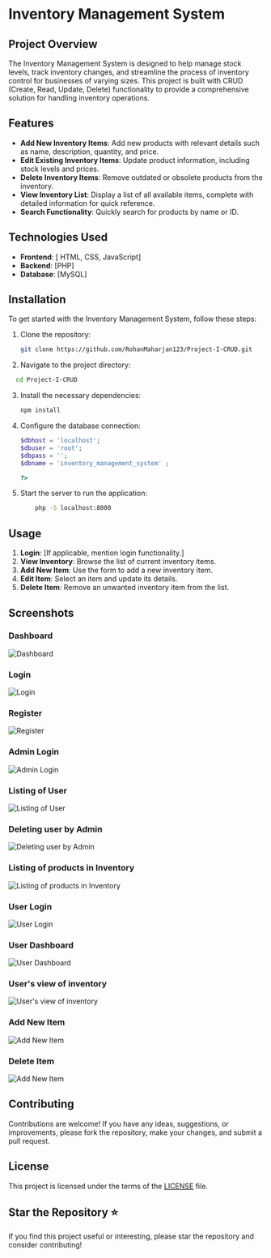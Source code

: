 # Inventory Management System

## Project Overview
The Inventory Management System is designed to help manage stock levels, track inventory changes, and streamline the process of inventory control for businesses of varying sizes. This project is built with CRUD (Create, Read, Update, Delete) functionality to provide a comprehensive solution for handling inventory operations.

## Features
- **Add New Inventory Items**: Add new products with relevant details such as name, description, quantity, and price.
- **Edit Existing Inventory Items**: Update product information, including stock levels and prices.
- **Delete Inventory Items**: Remove outdated or obsolete products from the inventory.
- **View Inventory List**: Display a list of all available items, complete with detailed information for quick reference.
- **Search Functionality**: Quickly search for products by name or ID.

## Technologies Used
- **Frontend**: [ HTML, CSS, JavaScript]
- **Backend**: [PHP]
- **Database**: [MySQL]

## Installation

To get started with the Inventory Management System, follow these steps:

1. Clone the repository:

   ```bash
   git clone https://github.com/RohanMaharjan123/Project-I-CRUD.git
   ```

2.	Navigate to the project directory:

  ```bash
    cd Project-I-CRUD
  ```

3.	Install the necessary dependencies:

    ```bash
    npm install
    ```

4.	Configure the database connection:

    ```php
    $dbhost = 'localhost';
    $dbuser = 'root';
    $dbpass = '';
    $dbname = 'inventory_management_system' ;

    ?>
    ```

5.  Start the server to run the application:

    ```bash
        php -S localhost:8000
    ```

## Usage

1. **Login**: [If applicable, mention login functionality.]
2. **View Inventory**: Browse the list of current inventory items.
3. **Add New Item**: Use the form to add a new inventory item.
4. **Edit Item**: Select an item and update its details.
5. **Delete Item**: Remove an unwanted inventory item from the list.

## Screenshots

### Dashboard
![Dashboard](screenshot/dashboard.png)

### Login
![Login](screenshot/login.png)

### Register
![Register](screenshot/register.png)

### Admin Login
![Admin Login](screenshot/adminlogin.png)

### Listing of User
![Listing of User](screenshot/listofuser.png)

### Deleting user by Admin
![Deleting user by Admin](screenshot/deletinguser.png)

### Listing of products in Inventory
![Listing of products in Inventory](screenshot/listofproducts.png)

### User Login
![User Login](screenshot/userlogin.png)

### User Dashboard
![User Dashboard](screenshot/userdashboard.png)

### User's view of inventory
![User's view of inventory](screenshot/usersproductview.png)

### Add New Item
![Add New Item](screenshot/additem.png)

### Delete Item
![Add New Item](screenshot/deleteproduct.png)

## Contributing

Contributions are welcome! If you have any ideas, suggestions, or improvements, please fork the repository, make your changes, and submit a pull request.

## License

This project is licensed under the terms of the [LICENSE](src/LICENSE) file.

## Star the Repository ⭐

If you find this project useful or interesting, please star the repository and consider contributing!